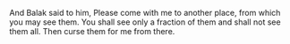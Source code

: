 And Balak said to him, Please come with me to another place, from which you may see them. You shall see only a fraction of them and shall not see them all. Then curse them for me from there.
